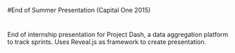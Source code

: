 #End of Summer Presentation (Capital One 2015)
#
End of internship presentation for Project Dash, a data aggregation platform to track sprints. Uses Reveal.js as framework to create presentation.
